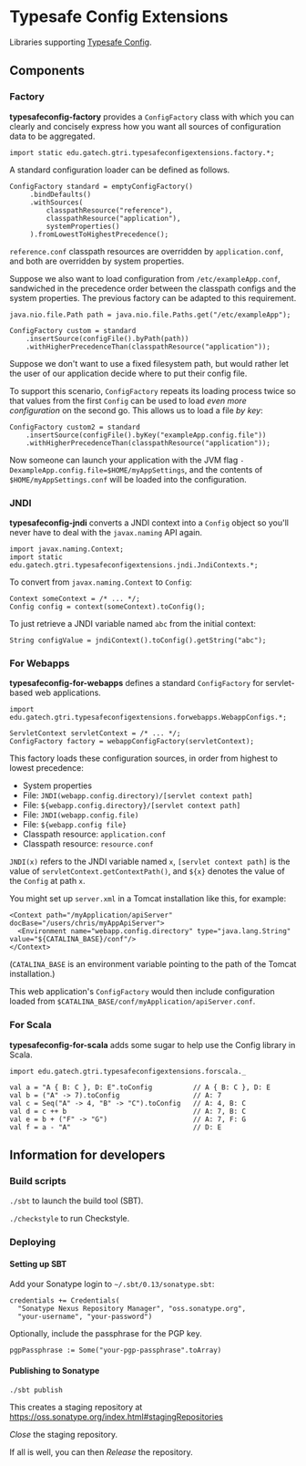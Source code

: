 # Typesafe Config Extensions

Libraries supporting [Typesafe Config](https://github.com/typesafehub/config).

## Components

### Factory

**typesafeconfig-factory** provides a `ConfigFactory` class with which you can clearly and
concisely express how you want all sources of configuration data to be aggregated.

```
import static edu.gatech.gtri.typesafeconfigextensions.factory.*;
```

A standard configuration loader can be defined as follows.

```
ConfigFactory standard = emptyConfigFactory()
     .bindDefaults()
     .withSources(
         classpathResource("reference"),
         classpathResource("application"),
         systemProperties()
     ).fromLowestToHighestPrecedence();
```

`reference.conf` classpath resources are overridden by `application.conf`, and both are
overridden by system properties.

Suppose we also want to load configuration from `/etc/exampleApp.conf`, sandwiched in the
precedence order between the classpath configs and the system properties. The previous factory
can be adapted to this requirement.

```
java.nio.file.Path path = java.nio.file.Paths.get("/etc/exampleApp");

ConfigFactory custom = standard
    .insertSource(configFile().byPath(path))
    .withHigherPrecedenceThan(classpathResource("application"));
```

Suppose we don't want to use a fixed filesystem path, but would rather let the user of our
application decide where to put their config file.

To support this scenario, `ConfigFactory` repeats its loading process twice so that values
from the first `Config` can be used to load *even more configuration* on the second go.
This allows us to load a file *by key*:

```
ConfigFactory custom2 = standard
    .insertSource(configFile().byKey("exampleApp.config.file"))
    .withHigherPrecedenceThan(classpathResource("application"));
```

Now someone can launch your application with the JVM flag
`-DexampleApp.config.file=$HOME/myAppSettings`, and the contents of
`$HOME/myAppSettings.conf` will be loaded into the configuration.

### JNDI

**typesafeconfig-jndi** converts a JNDI context into a `Config` object so you'll never have
to deal with the `javax.naming` API again.

```
import javax.naming.Context;
import static edu.gatech.gtri.typesafeconfigextensions.jndi.JndiContexts.*;
```

To convert from `javax.naming.Context` to `Config`:

```
Context someContext = /* ... */;
Config config = context(someContext).toConfig();
```

To just retrieve a JNDI variable named `abc` from the initial context:

```
String configValue = jndiContext().toConfig().getString("abc");
```

### For Webapps

**typesafeconfig-for-webapps** defines a standard `ConfigFactory` for servlet-based
web applications.

```
import edu.gatech.gtri.typesafeconfigextensions.forwebapps.WebappConfigs.*;
```

```
ServletContext servletContext = /* ... */;
ConfigFactory factory = webappConfigFactory(servletContext);
```

This factory loads these configuration sources, in order from highest to lowest precedence:

* System properties
* File: `JNDI(webapp.config.directory)/[servlet context path]`
* File: `${webapp.config.directory}/[servlet context path]`
* File: `JNDI(webapp.config.file)`
* File: `${webapp.config file}`
* Classpath resource: `application.conf`
* Classpath resource: `resource.conf`

`JNDI(x)` refers to the JNDI variable named `x`, `[servlet context path]` is the value of
`servletContext.getContextPath()`, and `${x}` denotes the value of the `Config` at path `x`.

You might set up `server.xml` in a Tomcat installation like this, for example:

```
<Context path="/myApplication/apiServer" docBase="/users/chris/myAppApiServer">
  <Environment name="webapp.config.directory" type="java.lang.String" value="${CATALINA_BASE}/conf"/>
</Context>
```

(`CATALINA_BASE` is an environment variable pointing to the path of the Tomcat installation.)

This web application's `ConfigFactory` would then include configuration loaded from
`$CATALINA_BASE/conf/myApplication/apiServer.conf`.

### For Scala

**typesafeconfig-for-scala** adds some sugar to help use the Config library in Scala.

```
import edu.gatech.gtri.typesafeconfigextensions.forscala._
```

```
val a = "A { B: C }, D: E".toConfig          // A { B: C }, D: E
val b = ("A" -> 7).toConfig                  // A: 7
val c = Seq("A" -> 4, "B" -> "C").toConfig   // A: 4, B: C
val d = c ++ b                               // A: 7, B: C
val e = b + ("F" -> "G")                     // A: 7, F: G
val f = a - "A"                              // D: E
```

## Information for developers

### Build scripts

`./sbt` to launch the build tool (SBT).

`./checkstyle` to run Checkstyle.

### Deploying

#### Setting up SBT

Add your Sonatype login to `~/.sbt/0.13/sonatype.sbt`:

```
credentials += Credentials(
  "Sonatype Nexus Repository Manager", "oss.sonatype.org",
  "your-username", "your-password")
```

Optionally, include the passphrase for the PGP key.

```
pgpPassphrase := Some("your-pgp-passphrase".toArray)
```

#### Publishing to Sonatype

`./sbt publish`

This creates a staging repository at
https://oss.sonatype.org/index.html#stagingRepositories

*Close* the staging repository.

If all is well, you can then *Release* the repository.
